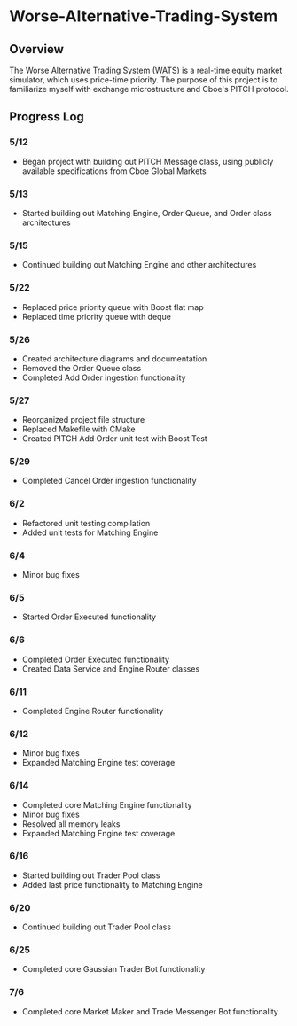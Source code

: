 # Worse-Alternative-Trading-System

## Overview
The Worse Alternative Trading System (WATS) is a real-time equity market simulator, which uses price-time priority.
The purpose of this project is to familiarize myself with exchange microstructure and Cboe's PITCH protocol.

## Progress Log
### 5/12
- Began project with building out PITCH Message class, using publicly available specifications from Cboe Global Markets
### 5/13
- Started building out Matching Engine, Order Queue, and Order class architectures
### 5/15
- Continued building out Matching Engine and other architectures
### 5/22
- Replaced price priority queue with Boost flat map
- Replaced time priority queue with deque
### 5/26
- Created architecture diagrams and documentation
- Removed the Order Queue class
- Completed Add Order ingestion functionality
### 5/27
- Reorganized project file structure
- Replaced Makefile with CMake
- Created PITCH Add Order unit test with Boost Test
### 5/29
- Completed Cancel Order ingestion functionality
### 6/2
- Refactored unit testing compilation
- Added unit tests for Matching Engine
### 6/4
- Minor bug fixes
### 6/5
- Started Order Executed functionality
### 6/6
- Completed Order Executed functionality
- Created Data Service and Engine Router classes
### 6/11
- Completed Engine Router functionality
### 6/12
- Minor bug fixes
- Expanded Matching Engine test coverage
### 6/14
- Completed core Matching Engine functionality
- Minor bug fixes
- Resolved all memory leaks
- Expanded Matching Engine test coverage
### 6/16
- Started building out Trader Pool class
- Added last price functionality to Matching Engine
### 6/20
- Continued building out Trader Pool class
### 6/25
- Completed core Gaussian Trader Bot functionality
### 7/6
- Completed core Market Maker and Trade Messenger Bot functionality